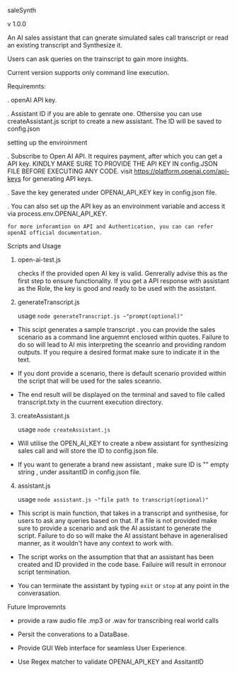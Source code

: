 saleSynth

v 1.0.0

An AI sales assistant that can gnerate simulated sales call transcript or read an existing transcript and Synthesize it.

Users can ask queries on the trainscript to gain more insights.

Current version supports only command line execution.


Requiremnts:

. openAI API key.

. Assistant ID if you are able to genrate one. Othersise you can use createAssistant.js script to create a new assistant. The ID will be saved to config.json

setting up the enviroinment

. Subscribe to Open AI API. It requires payment, after which you can get a API key.
  KINDLY MAKE SURE TO PROVIDE THE API KEY IN config.JSON FILE BEFORE EXECUTING ANY CODE.
  visit https://platform.openai.com/api-keys for generating API keys.

. Save the key generated under OPENAI_API_KEY key in config.json file. 

. You can also set up the API key as an enviroinment variable and access it via process.env.OPENAI_API_KEY.

	for more inforamtion on API and Authentication, you can can refer openAI official documentation.

Scripts and Usage

1. open-ai-test.js

   checks if the provided open AI key is valid. Genrerally advise this as the first step to ensure functionality.
   If you get a API response with assistant as the Role, the key is good and ready to be used with the assistant.

2. generateTranscript.js

   usage ` node generateTranscript.js ~"prompt(optional)" ` 

 * This scipt generates a sample transcript . you can provide the sales scenario as a command line arguemnt enclosed within quotes.
	Failure to do so will lead to AI mis interpreting the sceanrio and providing random outputs.
	If you require a desired format make sure to indicate it in the text.

 * If you dont provide a scenario, there is default scenario provided within the script that will be used for the sales sceanrio.

 * The end result will be displayed on the terminal and saved to file called transcript.txty in the cuurrent execution directory.

3. createAssistant.js

	usage `node createAssistant.js`

 * Will utilise the OPEN_AI_KEY to create a nbew assistant for synthesizing sales call and will store the ID to config.json file.

 * If you want to generate a brand new assistant , make sure ID is "" empty string , under assitantID in config.json file.

4. assistant.js

	usage `node assistant.js ~"file path to transcript(optional)"`

 * This script is main function, that takes in a transcript and synthesise, for users to ask any queries based on that.
   If a file is not provided make sure to provide a scenario and ask the AI assistant to generate the script.
   Failure to do so will make the AI assistant behave in ageneralised manner, as it wouldn't have any context to work with.

 * The script works on the assumption that that an assistant has been created and ID provided in the code base.
   Failuire will result in erronour script termination.
 
 * You can terminate the assistant by typing `exit` or `stop` at any point in the converasation.

Future Improvemnts

 * provide a raw audio file .mp3 or .wav for transcribing real world calls

 * Persit the converations to a DataBase.

 * Provide GUI Web interface for seamless User Experience.

 * Use Regex matcher to validate OPENAI_API_KEY and AssitantID